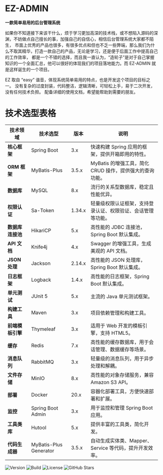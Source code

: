# EZ-ADMIN

**一款简单易用的后台管理系统**

如果你不知道接下来该干什么，烦于学习更加高深的技术栈，或不想陷入源码的深渊，不妨做点自己擅长的事，加强自己的自信心，相信后台管理系统大家都不陌生，
市面上优秀的产品也很多，有很多优点和但也不乏一些弊端，那么我们为什么不取其精华，打造一款自己的产品，无论是学习，还是便于后面工作中提高自己的工作效率，
都是一个不错的选择，而且我一直认为，“造轮子”是对于自己掌握知识的一个全面汇总，他可以很好的体现我们的项目落地能力。而 EZ-ADMIN 就是这样诞生的一个项目。

EZ 取自 “easy” 谐音，体现系统简单易用的特点，也是开发这个项目的目标之一。
没有复杂的过度封装，代码整洁，逻辑清晰，可轻松上手，易于二次开发，没有任何技术负担。
配备详细的使用文档，希望能帮助到需要的朋友。

# 技术选型表格

| 技术领域       | 技术选型              | 版本       | 说明                                                                 |
|----------------|-----------------------|------------|----------------------------------------------------------------------|
| **核心框架**   | Spring Boot           | 3.x        | 快速构建 Spring 应用的框架，提供开箱即用的特性。                     |
| **ORM 框架**   | MyBatis-Plus          | 3.5.x      | MyBatis 的增强工具，简化 CRUD 操作，提供强大的查询功能。             |
| **数据库**     | MySQL                 | 8.x        | 流行的关系型数据库，稳定且性能优异。                                 |
| **权限认证**   | Sa-Token              | 1.34.x     | 轻量级权限认证框架，支持登录认证、权限验证、会话管理等功能。         |
| **数据库连接池**| HikariCP              | 5.x        | 高性能的 JDBC 连接池，Spring Boot 默认集成。                         |
| **API 文档**   | Knife4j               | 4.x        | Swagger 的增强工具，生成美观的 API 文档。                            |
| **JSON 处理**  | Jackson               | 2.14.x     | 高性能的 JSON 处理库，Spring Boot 默认集成。                         |
| **日志框架**   | Logback               | 1.4.x      | 高性能的日志框架，Spring Boot 默认集成。                             |
| **单元测试**   | JUnit 5               | 5.x        | 主流的 Java 单元测试框架。                                           |
| **构建工具**   | Maven                 | 3.x        | 项目依赖管理和构建工具。                                             |
| **前端模板引擎**| Thymeleaf             | 3.x        | 适用于 Web 开发的模板引擎，支持 HTML5。                              |
| **缓存**       | Redis                 | 7.x        | 高性能的缓存数据库，用于会话管理、数据缓存等场景。                   |
| **消息队列**   | RabbitMQ              | 3.x        | 轻量级的消息队列，用于异步处理和解耦。                               |
| **文件存储**   | MinIO                 | 8.x        | 高性能的对象存储服务，兼容 Amazon S3 API。                           |
| **部署**       | Docker                | 20.x       | 容器化部署工具，方便快速部署和扩展。                                 |
| **监控**       | Spring Boot Admin     | 3.x        | 用于监控和管理 Spring Boot 应用。                                    |
| **工具类库**   | Hutool                | 5.x        | 提供丰富的工具类，简化开发。                                         |
| **代码生成器** | MyBatis-Plus Generator| 3.5.x      | 自动生成实体类、Mapper、Service 等代码，提升开发效率。               |





![Version](https://img.shields.io/badge/version-1.0.0-brightgreen)
![Build](https://img.shields.io/badge/build-passing-brightgreen)
![License](https://img.shields.io/badge/license-MIT-blue)
![GitHub Stars](https://img.shields.io/github/stars/Caoshenyang/EZ-ADMIN?style=social)
